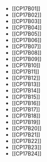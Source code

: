 - [[CP17B01]]
- [[CP17B02]]
- [[CP17B03]]
- [[CP17B04]]
- [[CP17B05]]
- [[CP17B06]]
- [[CP17B07]]
- [[CP17B08]]
- [[CP17B09]]
- [[CP17B10]]
- [[CP17B11]]
- [[CP17B12]]
- [[CP17B13]]
- [[CP17B14]]
- [[CP17B15]]
- [[CP17B16]]
- [[CP17B17]]
- [[CP17B18]]
- [[CP17B19]]
- [[CP17B20]]
- [[CP17B21]]
- [[CP17B22]]
- [[CP17B23]]
- [[CP17B24]]